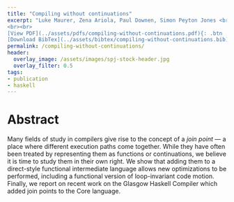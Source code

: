```yaml
---
title: "Compiling without continuations"
excerpt: "Luke Maurer, Zena Ariola, Paul Downen, Simon Peyton Jones <br><br> Published in <em>ACM Conference on Programming Languages Design and Implementation (PLDI'17)</em> by ACM
<br><br>
[View PDF](../assets/pdfs/compiling-without-continuations.pdf){: .btn .btn--info ..btn--large}
[Download BibTex](../assets/bibtex/compiling-without-continuations.bib){: .btn .btn--info ..btn--large}"
permalink: /compiling-without-continuations/
header:
  overlay_image: /assets/images/spj-stock-header.jpg
  overlay_filter: 0.5
tags:
- publication
- haskell
---
```


# Abstract

Many fields of study in compilers give rise to the concept of  a _join point_ — a place where different execution paths come together.   While they have often been treated by representing them as functions or  continuations, we believe it is time to study them in their own right. We show  that adding them to a direct-style functional intermediate language allows new optimizations to be performed, including a functional version of  loop-invariant code motion. Finally, we report on recent work on the Glasgow  Haskell Compiler which added join points to the Core language.
